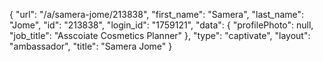 {
    "url": "\/a\/samera-jome\/213838",
    "first_name": "Samera",
    "last_name": "Jome",
    "id": "213838",
    "login_id": "1759121",
    "data": {
        "profilePhoto": null,
        "job_title": "Asscoiate Cosmetics Planner"
    },
    "type": "captivate",
    "layout": "ambassador",
    "title": "Samera Jome"
}